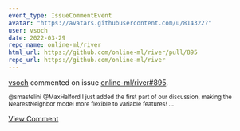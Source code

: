 ```yaml
---
event_type: IssueCommentEvent
avatar: "https://avatars.githubusercontent.com/u/814322?"
user: vsoch
date: 2022-03-29
repo_name: online-ml/river
html_url: https://github.com/online-ml/river/pull/895
repo_url: https://github.com/online-ml/river
---
```


<a href='https://github.com/vsoch' target='_blank'>vsoch</a> commented on issue <a href='https://github.com/online-ml/river/pull/895' target='_blank'>online-ml/river#895</a>.

<small>@smastelini  @MaxHalford I just added the first part of our discussion, making the NearestNeighbor model more flexible to variable features! ...</small>

<a href='https://github.com/online-ml/river/pull/895' target='_blank'>View Comment</a>